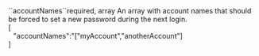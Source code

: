 <tr><td>``accountNames``</td><td>required, array</td>
<td>An array with account names that should be forced to set a new password during the next login.<br/>
<td> [
  <div style="padding-left:10px;">"accountNames":"["myAccount","anotherAccount"]</div>
  ]</td>
<td></td>
</tr>

 